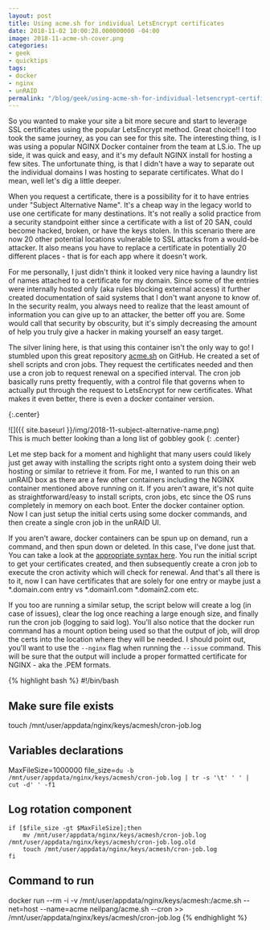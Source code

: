 ```yaml
---
layout: post
title: Using acme.sh for individual LetsEncrypt certificates
date: 2018-11-02 10:00:28.000000000 -04:00
image: 2018-11-acme-sh-cover.png
categories:
- geek
- quicktips
tags:
- docker
- nginx
- unRAID
permalink: "/blog/geek/using-acme-sh-for-individual-letsencrypt-certificates/"
---
```

So you wanted to make your site a bit more secure and start to leverage SSL certificates using the popular LetsEncrypt method. Great choice!! I too took the same journey, as you can see for this site. The interesting thing, is I was using a popular NGINX Docker container from the team at LS.io. The up side, it was quick and easy, and it's my default NGINX install for hosting a few sites. The unfortunate thing, is that I didn't have a way to separate out the individual domains I was hosting to separate certificates. What do I mean, well let's dig a little deeper.

When you request a certificate, there is a possibility for it to have entries under "Subject Alternative Name". It's a cheap way in the legacy world to use one certificate for many destinations. It's not really a solid practice from a security standpoint either since a certificate with a list of 20 SAN, could become hacked, broken, or have the keys stolen. In this scenario there are now 20 other potential locations vulnerable to SSL attacks from a would-be attacker. It also means you have to replace a certificate in potentially 20 different places - that is for each app where it doesn't work.&nbsp;

For me personally, I just didn't think it looked very nice having a laundry list of names attached to a certificate for my domain. Since some of the entries were internally hosted only (aka rules blocking external access) it further created documentation of said systems that I don't want anyone to know of. In the security realm, you always need to realize that the least amount of information you can give up to an attacker, the better off you are. Some would call that security by obscurity, but it's simply decreasing the amount of help you truly give a hacker in making yourself an easy target.&nbsp;

The silver lining here, is that using this container isn't the only way to go! I stumbled upon this great repository&nbsp;[acme.sh](https://github.com/Neilpang/acme.sh)&nbsp;on GitHub. He created a set of shell scripts and cron jobs. They request the certificates needed and then use a cron job to request renewal on a specified interval. The cron job basically runs pretty frequently, with a control file that governs when to actually put through the request to LetsEncrypt for new certificates. What makes it even better, there is even a docker container version.

{:.center}

![]({{ site.baseurl }}/img/2018-11-subject-alternative-name.png)
<br>
This is much better looking than a long list of gobbley gook
{: .center}
<style>
.center {
  text-align: center;
}
</style>

Let me step back for a moment and highlight that many users could likely just get away with installing the scripts right onto a system doing their web hosting or similar to retrieve it from. For me, I wanted to run this on an unRAID box as there are a few other containers including the NGINX container mentioned above running on it. If you aren't aware, it's not quite as straightforward/easy to install scripts, cron jobs, etc since the OS runs completely in memory on each boot. Enter the docker container option. Now I can just setup the initial certs using some docker commands, and then create a single cron job in the unRAID UI.&nbsp;

If you aren't aware, docker containers can be spun up on demand, run a command, and then spun down or deleted. In this case, I've done just that. You can take a look at the [appropriate syntax here](https://github.com/Neilpang/acme.sh/wiki/Run-acme.sh-in-docker). You run the initial script to get your certificates created, and then subsequently create a cron job to execute the cron activity which will check for renewal. And that's all there is to it, now I can have certificates that are solely for one entry or maybe just a \*.domain.com entry vs \*.domain1.com \*.domain2.com etc.&nbsp;

If you too are running a similar setup, the script below will create a log (in case of issues), clear the log once reaching a large enough size, and finally run the cron job (logging to said log). You'll also notice that the docker run command has a mount option being used so that the output of job, will drop the certs into the location where they will be needed. I should point out, you'll want to use the `--nginx`&nbsp;flag when running the `--issue`&nbsp;command. This will be sure that the output will include a proper formatted certificate for NGINX - aka the .PEM formats.

{% highlight bash %}
#!/bin/bash
## Make sure file exists
touch /mnt/user/appdata/nginx/keys/acmesh/cron-job.log
## Variables declarations
MaxFileSize=1000000
file_size=`du -b /mnt/user/appdata/nginx/keys/acmesh/cron-job.log | tr -s '\t' ' ' | cut -d' ' -f1`

## Log rotation component
    if [$file_size -gt $MaxFileSize];then   
        mv /mnt/user/appdata/nginx/keys/acmesh/cron-job.log /mnt/user/appdata/nginx/keys/acmesh/cron-job.log.old
        touch /mnt/user/appdata/nginx/keys/acmesh/cron-job.log
    fi

## Command to run
docker run --rm -i -v /mnt/user/appdata/nginx/keys/acmesh:/acme.sh --net=host --name=acme neilpang/acme.sh --cron >> /mnt/user/appdata/nginx/keys/acmesh/cron-job.log
{% endhighlight %}

<!-- <script src="//cdnjs.cloudflare.com/ajax/libs/highlight.js/9.12.0/highlight.min.js"></script><script>hljs.initHighlighting();</script> -->
